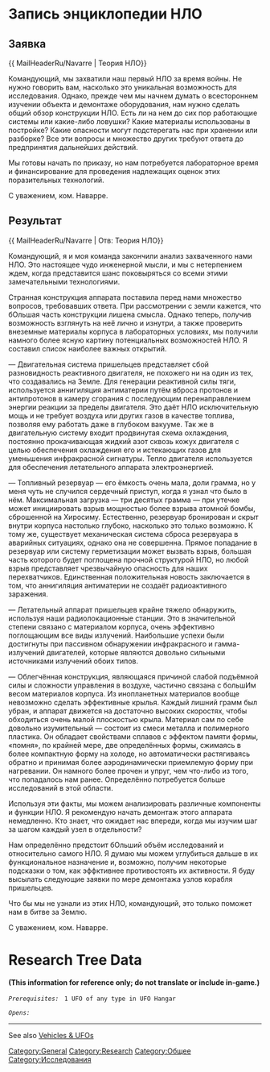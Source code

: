 # Запись энциклопедии НЛО

## Заявка

{{ MailHeaderRu/Navarre \| Теория НЛО}}

Командующий, мы захватили наш первый НЛО за время войны. Не нужно
говорить вам, насколько это уникальная возможность для исследования.
Однако, прежде чем мы начнем думать о всестороннем изучении объекта и
демонтаже оборудования, нам нужно сделать общий обзор конструкции НЛО.
Есть ли на нем до сих пор работающие системы или какие-либо ловушки?
Какие материалы использованы в постройке? Какие опасности могут
подстерегать нас при хранении или разборке? Все эти вопросы и множество
других требуют ответа до предпринятия дальнейших действий.

Мы готовы начать по приказу, но нам потребуется лабораторное время и
финансирование для проведения надлежащих оценок этих поразительных
технологий.

С уважением, ком. Наварре.

## Результат

{{ MailHeaderRu/Navarre \| Отв: Теория НЛО}}

Командующий, я и моя команда закончили анализ захваченного нами НЛО. Это
настоящее чудо инженерной мысли, и мы с нетерпением ждем, когда
представится шанс поковыряться со всеми этими замечательными
технологиями.

Странная конструкция аппарата поставила перед нами множество вопросов,
требовавших ответа. При рассмотрении с земли кажется, что бОльшая часть
конструкции лишена смысла. Однако теперь, получив возможность взглянуть
на неё лично и изнутри, а также проверить внеземные материалы корпуса в
лабораторных условиях, мы получили намного более ясную картину
потенциальных возможностей НЛО. Я составил список наиболее важных
открытий.

— Двигательная система пришельцев представляет сбой разновидность
реактивного двигателя, не похожего ни на один из тех, что создавались на
Земле. Для генерации реактивной силы тяги, используется аннигиляция
антиматерии путём вброса протонов и антипротонов в камеру сгорания с
последующим перенаправлением энергии реакции за пределы двигателя. Это
даёт НЛО исключительную мощь и не требует воздуха или других газов в
качестве топлива, позволяя ему работать даже в глубоком вакууме. Так же
в двигательную систему входит продвинутая схема охлаждения, постоянно
прокачивающая жидкий азот сквозь кожух двигателя с целью обеспечения
охлаждения его и истекающих газов для уменьшения инфракрасной сигнатуры.
Тепло двигателя используется для обеспечения летательного аппарата
электроэнергией.

— Топливный резервуар — его ёмкость очень мала, доли грамма, но у меня
чуть не случился сердечный приступ, когда я узнал что было в нём.
Максимальная загрузка — три десятых грамма — при утечке может
инициировать взрыв мощностью более взрыва атомной бомбы, сброшенной на
Хиросиму. Естественно, резервуар бронирован и скрыт внутри корпуса
настолько глубоко, насколько это только возможно. К тому же, существует
механическая система сброса резервуара в аварийных ситуациях, однако она
не совершенна. Прямое попадание в резервуар или систему герметизации
может вызвать взрыв, большая часть которого будет поглощена прочной
структурой НЛО, но любой взрыв представляет чрезвычайную опасность для
наших перехватчиков. Единственная положительная новость заключается в
том, что аннигиляция антиматерии не создаёт радиоактивного заражения.

— Летательный аппарат пришельцев крайне тяжело обнаружить, используя
наши радиолокационные станции. Это в значительной степени связано с
материалом корпуса, очень эффективно поглощающим все виды излучений.
Наибольшие успехи были достигнуты при пассивном обнаружении
инфракрасного и гамма-излучений двигателей, которые являются довольно
сильными источниками излучений обоих типов.

— Облегчённая конструкция, являющаяся причиной слабой подъёмной силы и
сложности управления в воздухе, частично связана с большИм весом
материалов корпуса. Из инопланетных материалов вообще невозможно сделать
эффективные крылья. Каждый лишний грамм был убран, и аппарат движется на
достаточно высоких скоростях, чтобы обходиться очень малой плоскостью
крыла. Материал сам по себе довольно изумительный — состоит из смеси
металла и полимерного пластика. Он обладает свойствами сплавов с
эффектом памяти формы, «помня», по крайней мере, две определённых формы,
сжимаясь в более компактную форму на холоде, но автоматически
растягиваясь обратно и принимая более аэродинамически приемлемую форму
при нагревании. Он намного более прочен и упруг, чем что-либо из того,
что попадалось нам ранее. Определённо потребуется больше исследований в
этой области.

Используя эти факты, мы можем анализировать различные компоненты и
функции НЛО. Я рекомендую начать демонтаж этого аппарата немедленно. Кто
знает, что ожидает нас впереди, когда мы изучим шаг за шагом каждый узел
в отдельности?

Нам определённо предстоит бОльший объём исследований и относительно
самого НЛО. Я думаю мы можем углубиться дальше в их функциональное
назначение и, возможно, получим некоторые подсказки о том, как
эффктивнее противостоять их активности. Я буду высылать следующие заявки
по мере демонтажа узлов корабля пришельцев.

Что бы мы не узнали из этих НЛО, командующий, это только поможет нам в
битве за Землю.

С уважением, ком. Наварре.

# Research Tree Data

**(This information for reference only; do not translate or include
in-game.)**

*`Prerequisites:`*
` 1 UFO of any type in UFO Hangar`

*`Opens:`*

------------------------------------------------------------------------

See also [Vehicles & UFOs](Vehicles_&_UFOs "wikilink")

[Category:General](Category:General "wikilink")
[Category:Research](Category:Research "wikilink")
[Category:Общее](Category:Общее "wikilink")
[Category:Исследования](Category:Исследования "wikilink")